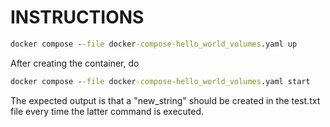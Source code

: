 # INSTRUCTIONS

```cmd
docker compose --file docker-compose-hello_world_volumes.yaml up
```

After creating the container, do
```cmd
docker compose --file docker-compose-hello_world_volumes.yaml start
```

The expected output is that a "new_string" should be created in the test.txt file every time the latter command is executed.

